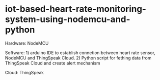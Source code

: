 # iot-based-heart-rate-monitoring-system-using-nodemcu-and-python
Hardware: NodeMCU

Software: 1) arduino IDE to establish connetion between heart rate sensor, NodeMCU and ThingSpeak Cloud.
          2) Python script for fething data from ThingSpeak Cloud and create alert mechanism
          
Cloud:    ThingSpeak
